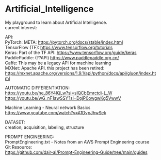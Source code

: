 # Artificial_Intelligence

My playground to learn about Artificial Intelligence.  
current interest:  
  
API:  
PyTorch: META: https://pytorch.org/docs/stable/index.html  
TensorFlow (TF): https://www.tensorflow.org/tutorials  
Keras: Part of the TF API.  https://www.tensorflow.org/guide/keras   
PaddlePaddle: (??API) https://www.paddlepaddle.org.cn/  
Caffe: This may be a legacy API for machine learning  
MXNet: Apache API. this project has been retired: https://mxnet.apache.org/versions/1.9.1/api/python/docs/api/gluon/index.html  

AUTOMATIC DIFFERENTIATION:   
https://youtu.be/he_86Y4lQLw?si=sIQCbEmrctdi-L_W  
https://youtu.be/wG_nF1awSSY?si=DojP0owgwKg5VwwV  

Machine Learning - Neural network Basics
https://www.youtube.com/watch?v=A1DvpJhwSek
  
DATASET:  
creation, acquisition, labeling, structure  

PROMPT ENGINEERING:  
PromptEngineering.txt - Notes from an AWS Prompt Engineering course  
Git Resource:  
https://github.com/dair-ai/Prompt-Engineering-Guide/tree/main/guides  



